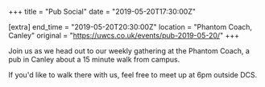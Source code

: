 +++
title = "Pub Social"
date = "2019-05-20T17:30:00Z"

[extra]
end_time = "2019-05-20T20:30:00Z"
location = "Phantom Coach, Canley"
original = "https://uwcs.co.uk/events/pub-2019-05-20/"
+++

Join us as we head out to our weekly gathering at the Phantom Coach, a pub in Canley about a 15 minute walk from campus.

If you'd like to walk there with us, feel free to meet up at 6pm outside DCS.

